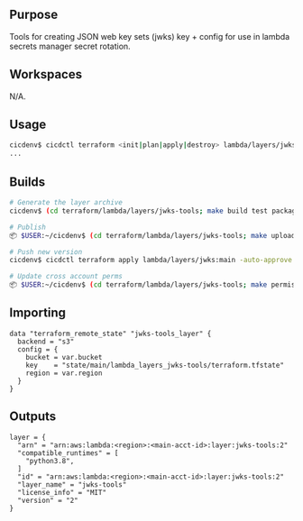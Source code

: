 ## Purpose
Tools for creating JSON web key sets (jwks) key + config
for use in lambda secrets manager secret rotation.

## Workspaces
N/A.

## Usage
```bash
cicdenv$ cicdctl terraform <init|plan|apply|destroy> lambda/layers/jwks:main
...
```

## Builds
```bash
# Generate the layer archive
cicdenv$ (cd terraform/lambda/layers/jwks-tools; make build test package)

# Publish
📦 $USER:~/cicdenv$ (cd terraform/lambda/layers/jwks-tools; make upload)

# Push new version
cicdenv$ cicdctl terraform apply lambda/layers/jwks:main -auto-approve

# Update cross account perms
📦 $USER:~/cicdenv$ (cd terraform/lambda/layers/jwks-tools; make permissions)
```

## Importing
```hcl
data "terraform_remote_state" "jwks-tools_layer" {
  backend = "s3"
  config = {
    bucket = var.bucket
    key    = "state/main/lambda_layers_jwks-tools/terraform.tfstate"
    region = var.region
  }
}
```

## Outputs
```hcl
layer = {
  "arn" = "arn:aws:lambda:<region>:<main-acct-id>:layer:jwks-tools:2"
  "compatible_runtimes" = [
    "python3.8",
  ]
  "id" = "arn:aws:lambda:<region>:<main-acct-id>:layer:jwks-tools:2"
  "layer_name" = "jwks-tools"
  "license_info" = "MIT"
  "version" = "2"
}
```
